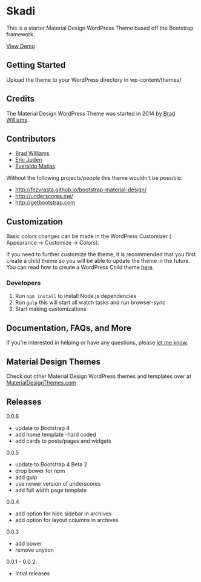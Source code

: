 # Skadi

This is a starter Material Design WordPress Theme based off the Bootstrap framework.

[View Demo](http://skadi.com)


## Getting Started

Upload the theme to your WordPress directory in wp-content/themes/

## Credits

The Material Design WordPress Theme was started in 2014 by [Brad Williams](http://twitter.com/braginteractive/).

## Contributors

- [Brad Williams](https://github.com/braginteractive)
- [Eric Juden](https://github.com/ericjuden)
- [Everaldo Matias](https://github.com/everaldomatias)

Without the following projects/people this theme wouldn't be possible:

- http://fezvrasta.github.io/bootstrap-material-design/
- http://underscores.me/
- http://getbootstrap.com

## Customization
Basic colors changes can be made in the WordPress Customizer ( Appearance -> Customize -> Colors).

If you need to further customize the theme, it is recommended that you first create a child theme so you will be able to update the theme in the future. You can read how to create a WordPress Child theme [here](http://codex.wordpress.org/Child_Themes).

### Developers 

1. Run `npm install` to install Node.js dependencies
2. Run `gulp` this will start all watch tasks and run browser-sync
3. Start making customizations 

## Documentation, FAQs, and More

If you’re interested in helping or have any questions, please [let me know](http://braginteractive.com/contact-us).


## Material Design Themes
Check out other Material Design WordPress themes and templates over at [MaterialDesignThemes.com](http://materialdesignthemes.com)


## Releases

0.0.6
- update to Bootstrap 4 
- add home template -hard coded
- add cards to posts/pages and widgets

0.0.5
- update to Bootstrap 4 Beta 2
- drop bower for npm
- add gulp
- use newer version of underscores
- add full width page template

0.0.4
- add option for hide sidebar in archives
- add option for layout columns in archives

0.0.3
- add bower
- remove unyson

0.0.1 - 0.0.2
- Intial releases
